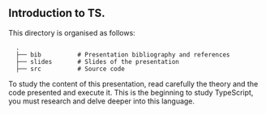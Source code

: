 ## Introduction to TS. 

This directory is organised as follows:

      .
      ├── bib          # Presentation bibliography and references
      ├── slides       # Slides of the presentation 
      ├── src          # Source code
      
To study the content of this presentation, read carefully the theory and the code presented and execute it. This is the beginning to study TypeScript, you must research and delve deeper into this language.